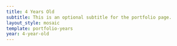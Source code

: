 ```yaml
---
title: 4 Years Old
subtitle: This is an optional subtitle for the portfolio page.
layout_style: mosaic
template: portfolio-years
year: 4-year-old
---
```


